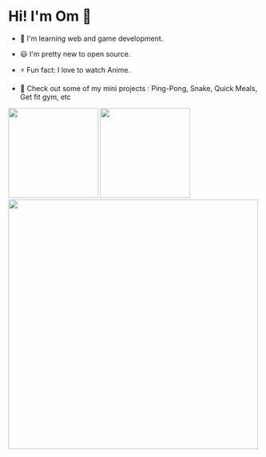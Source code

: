 # Hi! I'm Om 👋 

- 🌱 I'm learning web and game development.
- 😃 I'm pretty new to open source.
- ⚡ Fun fact: I love to watch Anime.

- 🤗 Check out some of my mini projects : Ping-Pong, Snake, Quick Meals, Get fit gym, etc

<p>
  <img height="180em" src="https://github-readme-stats.vercel.app/api?username=omkakatkar&show_icons=true&hide_border=true&&count_private=true&include_all_commits=true" />
  <img height="180em" src="https://github-readme-stats.vercel.app/api/top-langs/?username=omkakatkar&exclude_repo=KNN-Image-Classification&show_icons=true&hide_border=true&layout=compact&langs_count=8"/>
  <img height="500em" src="https://wakatime.com/share/@omkakatkar/46910ad1-c38c-4b68-8fb7-988eeb0f2f91.svg"</img>
</p>


